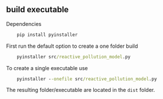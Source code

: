 ## build executable

Dependencies

```bat
    pip install pyinstaller
```

First run the default option to create a one folder build
```bat
    pyinstaller src/reactive_pollution_model.py
```

To create a single executable use
```bat
    pyinstaller --onefile src/reactive_pollution_model.py
```

The resulting folder/executable are located in the `dist` folder.